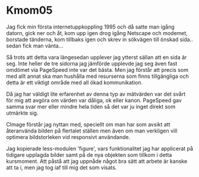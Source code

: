 Kmom05
===============================

Jag fick min första internetuppkoppling 1995 och då satte man igång datorn,
gick ner och åt, kom upp igen drog igång Netscape och modemet, borstade tänderna, kom tillbaks
igen och skrev in sökvägen till önskad sida.. sedan fick man vänta...

Så trots att detta vara längesedan upplever jag ytterst sällan att en sida är seg.
Inte heller de tre sidorna jag jämförde upplevde jag seg även fast omdömet via
PageSpeed inte var det bästa. Men jag förstår att precis som med allt annat ska
man hushålla med resurserna som finns tillgängliga och detta är ett viktigt område
med all ökad kommunikation.

Då jag har väldigt lite erfarenhet av denna typ av mätvärden var det svårt för mig
att avgöra om värden var dåliga, ok eller kanon. PageSpeed gav samma svar mer eller
mindre hela tiden så det var ju inget direkt som utmärkte sig.

CImage förstår jag nyttan med, speciellt om man har som avsikt att återanvända
bilden på flertalet ställen men även om man verkligen vill optimera bildstorleken
vid responsivt användande.

Jag kopierade less-modulen 'figure', vars funktionalitet jag har applicerat på tidigare
upplagda bilder samt på de nya objekten som tillkom i detta kursmoment. Att påstå
att jag uppnåde något bra sätt att arbete är kanske att ta i, men jag tog iaf till
mig det som visats.
